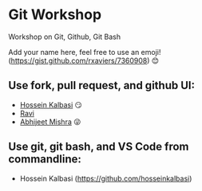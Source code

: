 # Git Workshop
Workshop on Git, Github, Git Bash

Add your name here, feel free to use an emoji! (https://gist.github.com/rxaviers/7360908) :blush:

## Use fork, pull request, and github UI:
- [Hossein Kalbasi](https://github.com/hosseinkalbasi) :smirk:
- [Ravi](https://github.com/ravitejavemuri)
- [Abhijeet Mishra](https://github.com/Abhijeetm588/git_workshop/edit/master/README.md) :stuck_out_tongue_winking_eye:

## Use git, git bash, and VS Code from commandline:
- Hossein Kalbasi (https://github.com/hosseinkalbasi)
